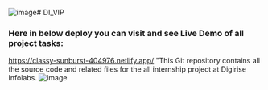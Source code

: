 ![image](https://github.com/ritikZ18/DI_VIP/assets/116812243/236a6dc3-7aeb-407a-91ef-2565e1791f21)# DI_VIP
### Here in below deploy you can visit and see Live Demo of all project tasks:
  https://classy-sunburst-404976.netlify.app/
"This Git repository contains all the source code and related files for the all  internship project at Digirise Infolabs.
![image](https://github.com/ritikZ18/DI_VIP/assets/116812243/77369888-38af-4200-8d39-a35ac0c41f15)

